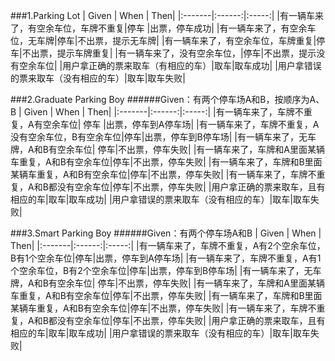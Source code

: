 ###1.Parking Lot
| Given | When | Then|
|:-------|:------:|:-----:|
|有一辆车来了，有空余车位，车牌不重复|停车	|出票，停车成功|
|有一辆车来了，有空余车位，无车牌|停车|不出票，提示无车牌|
|有一辆车来了，有空余车位，车牌重复|停车|不出票，提示车牌重复|
|有一辆车来了，没有空余车位，|停车|不出票，提示没有空余车位|
|用户拿正确的票来取车（有相应的车）|取车|取车成功|
|用户拿错误的票来取车（没有相应的车）|取车|取车失败|

###2.Graduate Parking Boy
######Given：有两个停车场A和B，按顺序为A、B
| Given | When | Then|
|:-------|:------:|:-----:|
|有一辆车来了，车牌不重复，A有空余车位|	停车	|出票，停车到A停车场|
|有一辆车来了，车牌不重复，A没有空余车位，B有空余车位|停车|出票，停车到B停车场|
|有一辆车来了，无车牌，A和B有空余车位|	停车|不出票，停车失败|
|有一辆车来了，车牌和A里面某辆车重复，A和B有空余车位|停车|不出票，停车失败|
|有一辆车来了，车牌和B里面某辆车重复，A和B有空余车位|停车|不出票，停车失败|
|有一辆车来了，车牌不重复，A和B都没有空余车位|停车|不出票，停车失败|
|用户拿正确的票来取车，且有相应的车|取车|取车成功|
|用户拿错误的票来取车（没有相应的车）|取车|取车失败|

###3.Smart Parking Boy
######Given：有两个停车场A和B
| Given | When | Then|
|:-------|:------:|:-----:|
|有一辆车来了，车牌不重复，A有2个空余车位，B有1个空余车位|停车|出票，停车到A停车场|
|有一辆车来了，车牌不重复，A有1个空余车位，B有2个空余车位|停车|出票，停车到B停车场|
|有一辆车来了，无车牌，A和B有空余车位|	停车|不出票，停车失败|
|有一辆车来了，车牌和A里面某辆车重复，A和B有空余车位|停车|不出票，停车失败|
|有一辆车来了，车牌和B里面某辆车重复，A和B有空余车位|停车|不出票，停车失败|
|有一辆车来了，车牌不重复，A和B都没有空余车位|停车|不出票，停车失败|
|用户拿正确的票来取车，且有相应的车|取车|取车成功|
|用户拿错误的票来取车（没有相应的车）|取车|取车失败|
